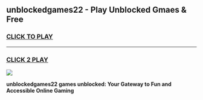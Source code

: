 
## unblockedgames22 - Play Unblocked Gmaes & Free
<h3>
<a href="https://news.freeplayer.one?title=unblockedgames22&ref=23F">CLICK TO PLAY</a></h3>
<hr>

<h3>
<a href="https://news.freeplayer.one?title=unblockedgames22&ref=23F">CLICK 2 PLAY</a>
  
</h3>

<a href="https://news.freeplayer.one?title=unblockedgames22&ref=23F/"><img src="https://clearcache.store/games.png"></a>


**unblockedgames22 games unblocked: Your Gateway to Fun and Accessible Online Gaming**
